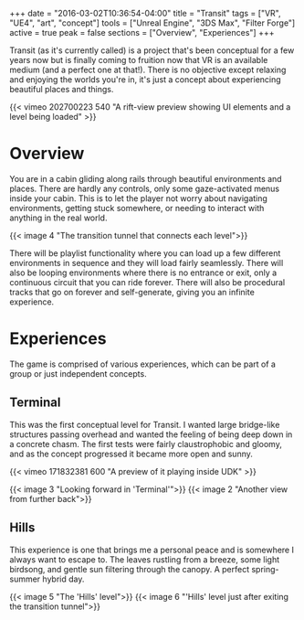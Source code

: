 +++
date = "2016-03-02T10:36:54-04:00"
title = "Transit"
tags = ["VR", "UE4", "art", "concept"]
tools = ["Unreal Engine", "3DS Max", "Filter Forge"]
active = true
peak = false
sections = ["Overview", "Experiences"]
+++

Transit (as it's currently called) is a project that's been conceptual for a few years now but is finally coming to fruition now that VR is an available medium (and a perfect one at that!). There is no objective except relaxing and enjoying the worlds you're in, it's just a concept about experiencing beautiful places and things.<!--more-->

{{< vimeo 202700223 540 "A rift-view preview showing UI elements and a level being loaded" >}}

# Overview

You are in a cabin gliding along rails through beautiful environments and places. There are hardly any controls, only some gaze-activated menus inside your cabin. This is to let the player not worry about navigating environments, getting stuck somewhere, or needing to interact with anything in the real world.

{{< image 4 "The transition tunnel that connects each level">}}

There will be playlist functionality where you can load up a few different environments in sequence and they will load fairly seamlessly. There will also be looping environments where there is no entrance or exit, only a continuous circuit that you can ride forever. There will also be procedural tracks that go on forever and self-generate, giving you an infinite experience.

# Experiences
The game is comprised of various experiences, which can be part of a group or just independent concepts.

## Terminal
This was the first conceptual level for Transit. I wanted large bridge-like structures passing overhead and wanted the feeling of being deep down in a concrete chasm. The first tests were fairly claustrophobic and gloomy, and as the concept progressed it became more open and sunny.

{{< vimeo 171832381 600 "A preview of it playing inside UDK" >}}

{{< image 3 "Looking forward in 'Terminal'">}}
{{< image 2 "Another view from further back">}}


## Hills
This experience is one that brings me a personal peace and is somewhere I always want to escape to. The leaves rustling from a breeze, some light birdsong, and gentle sun filtering through the canopy. A perfect spring-summer hybrid day.

{{< image 5 "The 'Hills' level">}}
{{< image 6 "'Hills' level just after exiting the transition tunnel">}}
